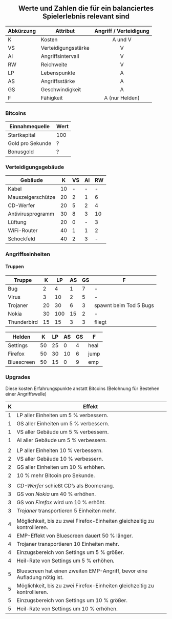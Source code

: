 ## <center> Werte und Zahlen die für ein balanciertes Spielerlebnis relevant sind </center>

Abkürzung  |  Attribut                     | Angriff / Verteidigung
-----------|-------------------------------|:----------------------:
K          | Kosten                        | A und V
VS         | Verteidigungsstärke           | V
AI         | Angriffsintervall             | V
RW         | Reichweite                    | V
LP         | Lebenspunkte                  | A
AS         | Angriffsstärke                | A
GS         | Geschwindigkeit               | A
F          | Fähigkeit                     | A (nur Helden)

### Bitcoins

Einnahmequelle   |  Wert
-----------------|--------
Startkapital     |   100
Gold pro Sekunde |    ?
Bonusgold        |    ?

### Verteidigungsgebäude

Gebäude                  |  K   |  VS  |  AI |  RW |
-------------------------|------|------|-----|-----|
Kabel                    |  10  |   -  |  -  |  -  |
Mauszeigerschütze        |  20  |   2  |  1  |  6  |
CD-Werfer                |  20  |   5  |  2  |  4  |
Antivirusprogramm        |  30  |   8  |  3  | 10  |
Lüftung                  |  20  |   0  |  -  |  3  |
WiFi-Router              |  40  |   1  |  1  |  2  |
Schockfeld               |  40  |   2  |  3  |  -  |


### Angriffseinheiten
#### Truppen

Truppe        |  K  |  LP  |  AS |  GS |  F
--------------|-----|------|-----|-----|------------------------
Bug           |  2  |   4  |  1  |  7  |   -
Virus         |  3  |  10  |  2  |  5  |   -
Trojaner      | 20  |  30  |  6  |  3  | spawnt beim Tod 5 Bugs
Nokia         | 30  | 100  | 15  |  2  |   -
Thunderbird   | 15  |  15  |  3  |  3  | fliegt


Helden      |  K  |  LP  |  AS |  GS |  F      |
------------|-----|------|-----|-----|---------|
Settings    | 50  |  25  |  0  |  4  |  heal   |
Firefox     | 50  |  30  | 10  |  6  |  jump   |
Bluescreen  | 50  |  15  |  0  |  9  |  emp    |

### Upgrades
Diese kosten Erfahrungspunkte anstatt Bitcoins (Belohnung für Bestehen einer Angriffswelle)

K   | Effekt
----|-------------
1   | LP aller Einheiten um 5 % verbessern.
1   | GS aller Einheiten um 5 % verbessern.
1   | VS aller Gebäude um 5 % verbessern.
1   | AI aller Gebäude um 5 % verbessern.
    |
2   | LP aller Einheiten 10 % verbessern.
2   | VS aller Gebäude 10 % verbessern.
2   | GS aller Einheiten um 10 % erhöhen.
2   | 10 % mehr Bitcoin pro Sekunde.
    |
3   | _CD-Werfer_ schießt CD’s als Boomerang.
3   | GS von _Nokia_ um 40 % erhöhen.
3   | GS von _Firefox_ wird um 10 % erhöht.
3   | _Trojaner_ transportieren 5 Einheiten mehr.
    |
4   | Möglichkeit, bis zu zwei Firefox-Einheiten gleichzeitig zu kontrollieren.
4   | EMP-Effekt von Bluescreen dauert 50 % länger.
4   | Trojaner transportieren 10 Einheiten mehr.
4   | Einzugsbereich von Settings um 5 % größer.
4   | Heil-Rate von Settings um 5 % erhöhen.
    |
5   | Bluescreen hat einen zweiten EMP-Angriff, bevor eine Aufladung nötig ist.
5   | Möglichkeit, bis zu zwei Firefox-Einheiten gleichzeitig zu kontrollieren.
5   | Einzugsbereich von Settings um 10 % größer.
5   | Heil-Rate von Settings um 10 % erhöhen.

